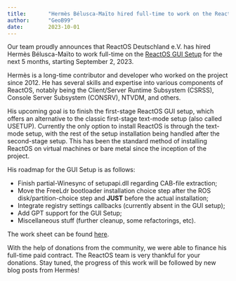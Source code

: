 ```yaml
---
title:       "Hermès Bélusca-Maïto hired full-time to work on the ReactOS GUI Setup"
author:      "GeoB99"
date:        2023-10-01
---
```


Our team proudly announces that ReactOS Deutschland e.V. has hired Hermès Bélusca-Maïto to work full-time on the [ReactOS GUI Setup](/wiki/First_Stage_GUI_Setup) for the next 5 months, starting September 2, 2023.

Hermès is a long-time contributor and developer who worked on the project since 2012.
He has several skills and expertise into various components of ReactOS, notably being the Client/Server Runtime Subsystem (CSRSS), Console Server Subsystem (CONSRV), NTVDM, and others.

His upcoming goal is to finish the first-stage ReactOS GUI setup, which offers an alternative to the classic first-stage text-mode setup (also called USETUP).
Currently the only option to install ReactOS is through the text-mode setup, with the rest of the setup installation being handled after the second-stage setup.
This has been the standard method of installing ReactOS on virtual machines or bare metal since the inception of the project.

His roadmap for the GUI Setup is as follows:

* Finish partial-Winesync of setupapi.dll regarding CAB-file extraction;
* Move the FreeLdr bootloader installation choice step after the ROS disk/partition-choice step and **JUST** before the actual installation;
* Integrate registry settings callbacks (currently absent in the GUI setup);
* Add GPT support for the GUI Setup;
* Miscellaneous stuff (further cleanup, some refactorings, etc).

The work sheet can be found [here](https://docs.google.com/spreadsheets/d/1Kx80SmSkj1IdomVC9gcbA_MJ7XFiz_YlYYVxoxv-Jgs/edit#gid=538572214).

With the help of donations from the community, we were able to finance his full-time paid contract.
The ReactOS team is very thankful for your donations. Stay tuned, the progress of this work will be followed by new blog posts from Hermès!